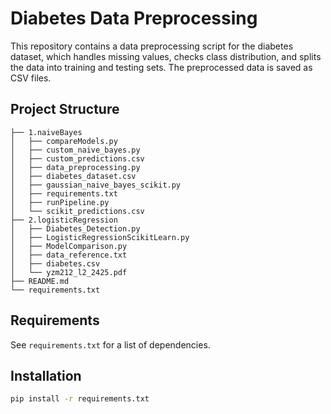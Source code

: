 # Diabetes Data Preprocessing

This repository contains a data preprocessing script for the diabetes dataset, which handles missing values, checks class distribution, and splits the data into training and testing sets. The preprocessed data is saved as CSV files.

## Project Structure

```
├── 1.naiveBayes
│   ├── compareModels.py
│   ├── custom_naive_bayes.py
│   ├── custom_predictions.csv
│   ├── data_preprocessing.py
│   ├── diabetes_dataset.csv
│   ├── gaussian_naive_bayes_scikit.py
│   ├── requirements.txt
│   ├── runPipeline.py
│   └── scikit_predictions.csv
├── 2.logisticRegression
│   ├── Diabetes_Detection.py
│   ├── LogisticRegressionScikitLearn.py
│   ├── ModelComparison.py
│   ├── data_reference.txt
│   ├── diabetes.csv
│   └── yzm212_l2_2425.pdf
├── README.md
└── requirements.txt
```

## Requirements

See `requirements.txt` for a list of dependencies.

## Installation

```bash
pip install -r requirements.txt
```


